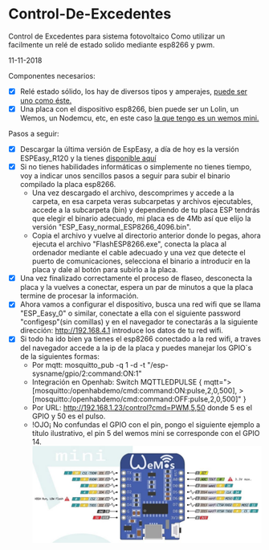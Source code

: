 # Control-De-Excedentes
Control de Excedentes para sistema fotovoltaico
Como utilizar un facilmente un relé de estado solido mediante esp8266 y pwm.

11-11-2018

Componentes necesarios:
- [x] Relé estado sólido, los hay de diversos tipos y amperajes, [ puede ser uno como éste.](https://es.aliexpress.com/item/solid-state-relay-SSR-40DA-H-40A-3-32V-DC-TO-90-480V-AC-SSR-40DA/1843393093.html)
- [x] Una placa con el dispositivo esp8266, bien puede ser un Lolin, un Wemos, un Nodemcu, etc, en este caso [la que tengo es un wemos mini.](https://es.aliexpress.com/store/product/D1-mini-Mini-NodeMcu-4M-bytes-Lua-WIFI-Internet-of-Things-development-board-based-ESP8266-by/1084082_32651747570.html)

Pasos a seguir:
- [x] Descargar la última versión de EspEasy, a día de hoy es la versión ESPEasy_R120 y la tienes [disponible aquí](http://www.letscontrolit.com/downloads/ESPEasy_R120.zip)
- [x] Si no tienes habilidades informáticas o simplemente no tienes tiempo, voy a indicar unos sencillos pasos a seguir para subir el binario compilado  la placa esp8266. 
  - Una vez descargado el archivo, descomprimes y accede a la carpeta, en esa carpeta veras subcarpetas y archivos ejecutables, accede a la subcarpeta (bin) y dependiendo de tu placa ESP tendrás que elegir el binario adecuado, mi placa es de 4Mb así que elijo la versión "ESP_Easy_normal_ESP8266_4096.bin".
  - Copia el archivo y vuelve al directorio anterior donde lo pegas, ahora ejecuta el archivo "FlashESP8266.exe", conecta la placa al ordenador mediante el cable adecuado y una vez que detecte el puerto de comunicaciones, selecciona el binario a introducir en la placa y dale al botón para subirlo a la placa.
- [x] Una vez finalizado correctamente el proceso de flaseo, desconecta la placa y la vuelves a conectar, espera un par de minutos a que la placa termine de procesar la información.
- [x] Ahora vamos a configurar el dispositivo, busca una red wifi que se llama "ESP_Easy_0" o similar, conectate a ella con el siguiente password "configesp"(sin comillas) y en el navegador te conectarás a la siguiente dirección: http://192.168.4.1 introduce los datos de tu red wifi.
- [x] Si todo ha ido bien ya tienes el esp8266 conectado a la red wifi, a traves del navegador accede a la ip de la placa y puedes manejar los GPIO´s de la siguientes formas:
  - Por mqtt: mosquitto_pub -q 1 -d -t "/esp-sysname/gpio/2:command:ON:1"
  - Integración en Openhab: Switch MQTTLEDPULSE { mqtt=">[mosquitto:/openhabdemo/cmd:command:ON:pulse,2,0,500], >[mosquitto:/openhabdemo/cmd:command:OFF:pulse,2,0,500]" }
  - Por URL: http://192.168.1.23/control?cmd=PWM,5,50  donde 5 es el GPIO y 50 es el pulso.
  - !OJO¡ No confundas el GPIO con el pin, pongo el siguiente ejemplo a título ilustrativo, el pin 5 del wemos mini se corresponde con el GPIO 14. 
![My image](https://github.com/ABarrosoG/Control-De-Excedentes/blob/master/pines-wemos-mini.jpg)
  
